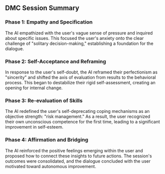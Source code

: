 ## **DMC Session Summary**

### **Phase 1: Empathy and Specification**

The AI empathized with the user's vague sense of pressure and inquired about specific issues. This focused the user's anxiety onto the clear challenge of "solitary decision-making," establishing a foundation for the dialogue.

### **Phase 2: Self-Acceptance and Reframing**

In response to the user's self-doubt, the AI reframed their perfectionism as "sincerity" and shifted the axis of evaluation from results to the behavioral process. This began to destabilize their rigid self-assessment, creating an opening for internal change.

### **Phase 3: Re-evaluation of Skills**

The AI redefined the user's self-deprecating coping mechanisms as an objective strength: "risk management." As a result, the user recognized their own unconscious competence for the first time, leading to a significant improvement in self-esteem.

### **Phase 4: Affirmation and Bridging**

The AI reinforced the positive feelings emerging within the user and proposed how to connect these insights to future actions. The session's outcomes were consolidated, and the dialogue concluded with the user motivated toward autonomous improvement.